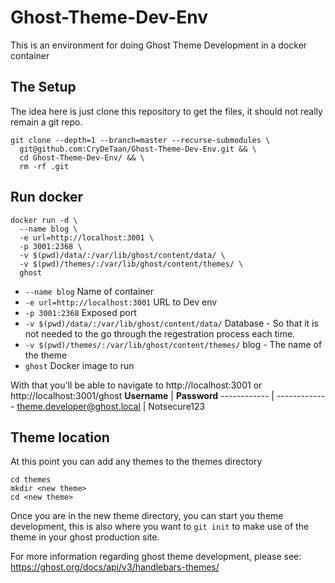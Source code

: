 # Ghost-Theme-Dev-Env
This is an environment for doing Ghost Theme Development in a docker container

## The Setup
The idea here is just clone this repository to get the files, it should not really remain a git repo.

```
git clone --depth=1 --branch=master --recurse-submodules \
  git@github.com:CryDeTaan/Ghost-Theme-Dev-Env.git && \
  cd Ghost-Theme-Dev-Env/ && \
  rm -rf .git
```

## Run docker

```
docker run -d \
  --name blog \
  -e url=http://localhost:3001 \
  -p 3001:2368 \
  -v $(pwd)/data/:/var/lib/ghost/content/data/ \
  -v $(pwd)/themes/:/var/lib/ghost/content/themes/ \
  ghost
```
- `--name blog` Name of container
- `-e url=http://localhost:3001` URL to Dev env
- `-p 3001:2368` Exposed port
- `-v $(pwd)/data/:/var/lib/ghost/content/data/` Database - So that it is not needed to the go through the regestration process each time.
- `-v $(pwd)/themes/:/var/lib/ghost/content/themes/` blog - The name of the theme
- `ghost` Docker image to run

With that you'll be able to navigate to http://localhost:3001 or http://localhost:3001/ghost
**Username** | **Password**
------------ | -------------
theme.developer@ghost.local | Notsecure123

## Theme location

At this point you can add any themes to the themes directory
```
cd themes
mkdir <new theme>
cd <new theme>
```
Once you are in the new theme directory, you can start you theme development, this is also where you want to `git init` to make use of the theme in your ghost production site.

For more information regarding ghost theme development, please see: https://ghost.org/docs/api/v3/handlebars-themes/

